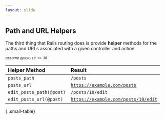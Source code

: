 ```yaml
---
layout: slide
---
```


## Path and URL Helpers

The third thing that Rails routing does is provide **helper** methods for the paths and URLs associated with a given controller and action.

<small><em>assume <code>@post.id == 10</code></em></small>

| Helper Method | Result |
|:--------------|:-------|
| <code>posts_path</code> | <code>/posts</code> |
| <code>posts_url</code> | <code>https://example.com/posts</code> |
| <code>edit_posts_path(@post)</code> | <code>/posts/10/edit</code> |
| <code>edit_posts_url(@post)</code> | <code>https://example.com/posts/10/edit</code> |
{:.small-table}
